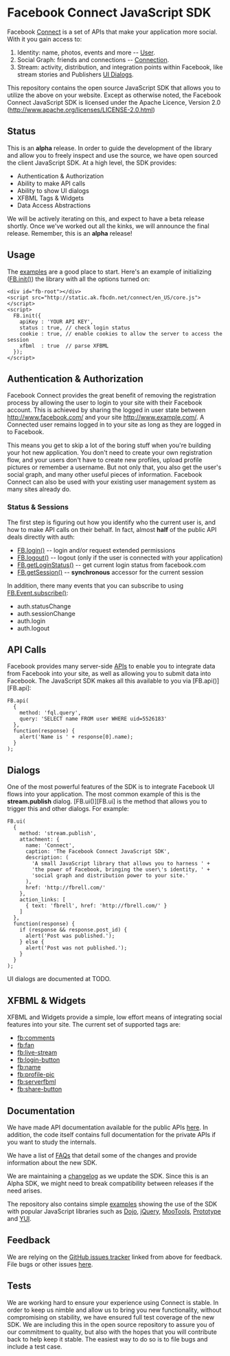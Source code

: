 Facebook Connect JavaScript SDK
===============================

Facebook [Connect][Connect] is a set of APIs that make your application more
social. With it you gain access to:

1. Identity: name, photos, events and more -- [User][FQL_User].
2. Social Graph: friends and connections -- [Connection][FQL_Connection].
3. Stream: activity, distribution, and integration points within Facebook, like
   stream stories and Publishers [UI Dialogs][UI Dialogs].

[Connect]: http://developers.facebook.com/connect "Facebook | Connect"
[FQL_User]: http://wiki.developers.facebook.com/index.php/User_(FQL) "FQL User Table"
[FQL_Connection]: http://wiki.developers.facebook.com/index.php/Connection_(FQL) "FQL Connection Table"
[UI Dialogs]: http://developers.facebook.com/docs/?u=facebook.joey.FB.ui "UI Dialogs (to render dialogs like publish and share)"

This repository contains the open source JavaScript SDK that allows you to
utilize the above on your website. Except as otherwise noted, the Facebook
Connect JavaScript SDK is licensed under the Apache Licence, Version 2.0
(http://www.apache.org/licenses/LICENSE-2.0.html)



Status
------

This is an **alpha** release. In order to guide the development of the library
and allow you to freely inspect and use the source, we have open sourced the
client JavaScript SDK. At a high level, the SDK provides:

- Authentication & Authorization
- Ability to make API calls
- Ability to show UI dialogs
- XFBML Tags & Widgets
- Data Access Abstractions


We will be actively iterating on this, and expect to have a beta release
shortly. Once we've worked out all the kinks, we will announce the final
release. Remember, this is an **alpha** release!


Usage
-----

The [examples][examples] are a good place to start. Here's an example of
initializing ([FB.init()][FB.init]) the library with all the options turned on:

    <div id="fb-root"></div>
    <script src="http://static.ak.fbcdn.net/connect/en_US/core.js"></script>
    <script>
      FB.init({
        apiKey : 'YOUR API KEY',
        status : true, // check login status
        cookie : true, // enable cookies to allow the server to access the session
        xfbml  : true  // parse XFBML
      });
    </script>

[examples]: http://github.com/facebook/connect-js/tree/master/examples/
[FB.init]: http://developers.facebook.com/docs/?u=facebook.joey.FB.init


Authentication & Authorization
------------------------------

Facebook Connect provides the great benefit of removing the registration
process by allowing the user to login to your site with their Facebook account.
This is achieved by sharing the logged in user state between
http://www.facebook.com/ and your site http://www.example.com/. A Connected
user remains logged in to your site as long as they are logged in to Facebook.

This means you get to skip a lot of the boring stuff when you're building your
hot new application. You don't need to create your own registration flow, and
your users don't have to create new profiles, upload profile pictures or
remember a username. But not only that, you also get the user's social graph,
and many other useful pieces of information. Facebook Connect can also be used
with your existing user management system as many sites already do.

### Status & Sessions

The first step is figuring out how you identify who the current user is, and
how to make API calls on their behalf. In fact, almost **half** of the public
API deals directly with auth:

- [FB.login()][FB.login] -- login and/or request extended permissions
- [FB.logout()][FB.logout] -- logout (only if the user is connected with your application)
- [FB.getLoginStatus()][FB.getLoginStatus] -- get current login status from facebook.com
- [FB.getSession()][FB.getSession] -- **synchronous** accessor for the current session

In addition, there many events that you can subscribe to using
[FB.Event.subscribe()][FB.Event.subscribe]:

- auth.statusChange
- auth.sessionChange
- auth.login
- auth.logout

[FB.login]: http://developers.facebook.com/docs/?u=facebook.joey.FB.login
[FB.logout]: http://developers.facebook.com/docs/?u=facebook.joey.FB.logout
[FB.getLoginStatus]: http://developers.facebook.com/docs/?u=facebook.joey.FB.getLoginStatus
[FB.getSession]: http://developers.facebook.com/docs/?u=facebook.joey.FB.getSession
[FB.Event.subscribe]: http://developers.facebook.com/docs/?u=facebook.joey.FB.Event.subscribe


API Calls
---------

Facebook provides many server-side [APIs][API] to enable you to integrate data
from Facebook into your site, as well as allowing you to submit data into
Facebook. The JavaScript SDK makes all this available to you via
[FB.api()][FB.api]:

    FB.api(
      {
        method: 'fql.query',
        query: 'SELECT name FROM user WHERE uid=5526183'
      },
      function(response) {
        alert('Name is ' + response[0].name);
      }
    );

[API]: http://wiki.developers.facebook.com/index.php/API


Dialogs
-------

One of the most powerful features of the SDK is to integrate Facebook UI flows
into your application. The most common example of this is the
**stream.publish** dialog. [FB.ui()][FB.ui] is the method that allows you to
trigger this and other dialogs. For example:

    FB.ui(
      {
        method: 'stream.publish',
        attachment: {
          name: 'Connect',
          caption: 'The Facebook Connect JavaScript SDK',
          description: (
            'A small JavaScript library that allows you to harness ' +
            'the power of Facebook, bringing the user\'s identity, ' +
            'social graph and distribution power to your site.'
          ),
          href: 'http://fbrell.com/'
        },
        action_links: [
          { text: 'fbrell', href: 'http://fbrell.com/' }
        ]
      },
      function(response) {
        if (response && response.post_id) {
          alert('Post was published.');
        } else {
          alert('Post was not published.');
        }
      }
    );

UI dialogs are documented at TODO.


XFBML & Widgets
---------------

XFBML and Widgets provide a simple, low effort means of integrating social
features into your site. The current set of supported tags are:

- [fb:comments][fb:comments]
- [fb:fan][fb:fan]
- [fb:live-stream][fb:live-stream]
- [fb:login-button][fb:login-button]
- [fb:name][fb:name]
- [fb:profile-pic][fb:profile-pic]
- [fb:serverfbml][fb:serverfbml]
- [fb:share-button][fb:share-button]

[fb:comments]: http://wiki.developers.facebook.com/index.php/Fb:comments_(XFBML)
[fb:fan]: http://wiki.developers.facebook.com/index.php/Fb:fan
[fb:live-stream]: http://wiki.developers.facebook.com/index.php/Fb:live-stream
[fb:login-button]: http://wiki.developers.facebook.com/index.php/Fb:login-button
[fb:name]: http://wiki.developers.facebook.com/index.php/Fb:name
[fb:profile-pic]: http://wiki.developers.facebook.com/index.php/Fb:profile-pic
[fb:serverfbml]: http://wiki.developers.facebook.com/index.php/Fb:serverFbml
[fb:share-button]: http://wiki.developers.facebook.com/index.php/Fb:share-button_(XFBML)

Documentation
-------------

We have made API documentation available for the public APIs [here][docs]. In
addition, the code itself contains full documentation for the private APIs if
you want to study the internals.

We have a list of [FAQs][FAQs] that detail some of the changes and provide
information about the new SDK.

We are maintaining a [changelog][changelog] as we update the SDK. Since this is
an Alpha SDK, we might need to break compatibility between releases if the need
arises.

The repository also contains simple [examples][examples] showing the use of the
SDK with popular JavaScript libraries such as [Dojo][Dojo], [jQuery][jQuery],
[MooTools][MooTools], [Prototype][Prototype] and [YUI][YUI].


[docs]: http://developers.facebook.com/docs/?u=facebook.joey.FB "Public API Documentation"
[Dojo]: http://www.dojotoolkit.org/
[jQuery]: http://jquery.com/
[MooTools]: http://mootools.net/
[Prototype]: http://prototypejs.org/
[YUI]: http://developer.yahoo.com/yui/
[FAQs]: http://wiki.github.com/facebook/connect-js/faq
[changelog]: http://github.com/facebook/connect-js/tree/master/changelog.md
[examples]: http://github.com/facebook/connect-js/tree/master/examples/



Feedback
--------

We are relying on the [GitHub issues tracker][issues] linked from above for
feedback. File bugs or other issues [here][issues].

[issues]: http://github.com/facebook/connect-js/issues



Tests
-----

We are working hard to ensure your experience using Connect is stable. In order
to keep us nimble and allow us to bring you new functionality, without
compromising on stability, we have ensured full test coverage of the new SDK.
We are including this in the open source repository to assure you of our
commitment to quality, but also with the hopes that you will contribute back to
help keep it stable. The easiest way to do so is to file bugs and include a
test case.
